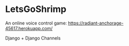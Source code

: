 # LetsGoShrimp
An online voice control game: https://radiant-anchorage-45617.herokuapp.com/

Django + Django Channels
